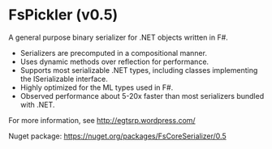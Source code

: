 FsPickler (v0.5)
================

A general purpose binary serializer for .NET objects written in F#.
* Serializers are precomputed in a compositional manner.
* Uses dynamic methods over reflection for performance.
* Supports most serializable .NET types, including classes implementing 
  the ISerializable interface.
* Highly optimized for the ML types used in F#.
* Observed performance about 5-20x faster than most serializers bundled with .NET.

For more information, see http://egtsrp.wordpress.com/

Nuget package: https://nuget.org/packages/FsCoreSerializer/0.5
